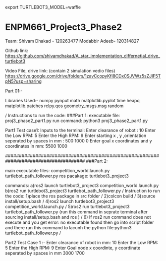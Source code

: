 

export TURTLEBOT3_MODEL=waffle

# ENPM661_Project3_Phase2

Team:
Shivam Dhakad - 120263477
Modabbir Adeeb- 120314827

Github link:
https://github.com/shivamdhakad/A_star_implementation_differnetial_drive_turtlebot3

Video File, drive link: (contain 2 simulation vedio files)
https://drive.google.com/drive/folders/1zavCcopyKfl8CDx0SJVWz5sZJlF5TpN5?usp=sharing

Part 01:-

Libraries Used:-
numpy
pynput
math
matplotlib.pyplot
time
heapq
matplotlib.patches
rclpy.qos
geometry_msgs.msg
random

/
Instructions to run the code:
###Part 1:
executable file: proj3_phase2_part1.py
run command: python3 proj3_phase2_part1.py

Part1 Test case1:
Inputs to the terminal:
Enter clearance of robot : 10
Enter the Low RPM: 5
Enter the High RPM: 9
Enter starting x , y ,orientation seperated by spaces in mm : 500 1000 0
Enter goal x coordinates and y coordinates in mm: 5500 1000 

#####################################################################################
###Part 2:

main executable files:
competition_world.launch.py
turtlebot_path_follower.py
ros pacakage: turtlebot3_project3

commands:
a)ros2 launch turtlebot3_project3 competition_world.launch.py
b)ros2 run turtlebot3_project3 turtlebot_path_follower.py
/
Instruction to run the code:
1)place the ros package in src folder /
2)colcon build /
3)source install/setup.bash / 
4)ros2 launch turtlebot3_project3 competition_world.launch.py /
5)ros2 run turtlebot3_project3 turtlebot_path_follower.py   (run this command in seprate terminal after sourcing install/setup.bash and ros ) /
6) If ros2 run command does not execute and you get error: no executable found then go into script folder and there run this command to lacunh the python file:python3 turtlebot_path_follower.py /

 
Part2 Test Case 1 :-
Enter clearance of robot in mm: 10
Enter the Low RPM: 5
Enter the High RPM: 9
Enter Goal node x coordinte, y coordinate seperated by spaces in mm 3000 1700



      

    
